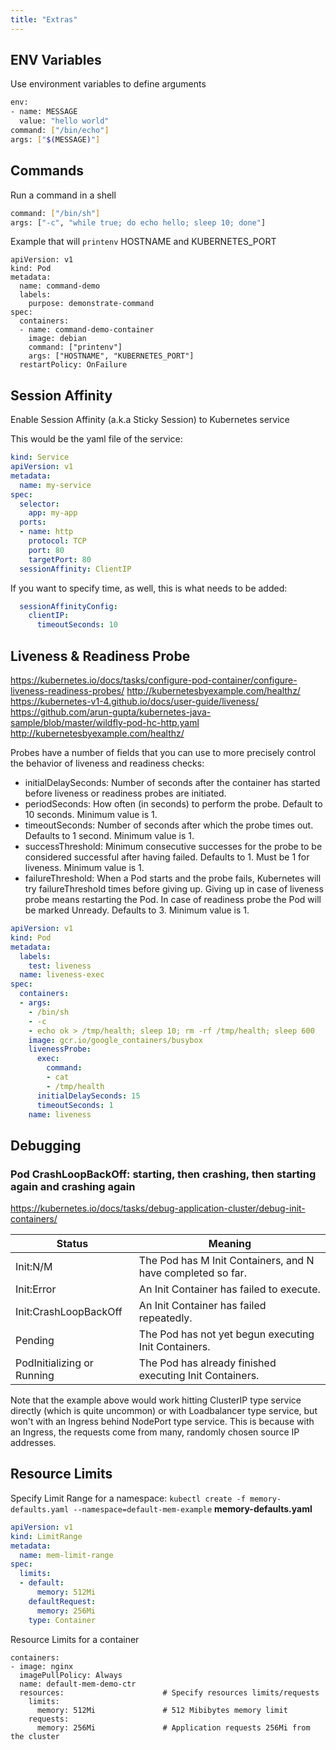 ```yaml
---
title: "Extras"
---
```


## ENV Variables
Use environment variables to define arguments
```bash
env:
- name: MESSAGE
  value: "hello world"
command: ["/bin/echo"]
args: ["$(MESSAGE)"]
```

## Commands
Run a command in a shell
```bash
command: ["/bin/sh"]
args: ["-c", "while true; do echo hello; sleep 10; done"]
```

Example that will ``printenv`` HOSTNAME and KUBERNETES_PORT
```yaml{10}
apiVersion: v1
kind: Pod
metadata:
  name: command-demo
  labels:
    purpose: demonstrate-command
spec:
  containers:
  - name: command-demo-container
    image: debian
    command: ["printenv"]
    args: ["HOSTNAME", "KUBERNETES_PORT"]
  restartPolicy: OnFailure
```

## Session Affinity
Enable Session Affinity (a.k.a Sticky Session) to Kubernetes service

This would be the yaml file of the service:
```yaml
kind: Service
apiVersion: v1
metadata:
  name: my-service
spec:
  selector:
    app: my-app
  ports:
  - name: http
    protocol: TCP
    port: 80
    targetPort: 80
  sessionAffinity: ClientIP
  ```

If you want to specify time, as well, this is what needs to be added:
```yaml
  sessionAffinityConfig:
    clientIP:
      timeoutSeconds: 10
  ```

## Liveness & Readiness Probe

https://kubernetes.io/docs/tasks/configure-pod-container/configure-liveness-readiness-probes/
http://kubernetesbyexample.com/healthz/
https://kubernetes-v1-4.github.io/docs/user-guide/liveness/
https://github.com/arun-gupta/kubernetes-java-sample/blob/master/wildfly-pod-hc-http.yaml
http://kubernetesbyexample.com/healthz/

Probes have a number of fields that you can use to more precisely control the behavior of liveness and readiness checks:

- initialDelaySeconds: Number of seconds after the container has started before liveness or readiness probes are initiated.
- periodSeconds: How often (in seconds) to perform the probe. Default to 10 seconds. Minimum value is 1.
- timeoutSeconds: Number of seconds after which the probe times out. Defaults to 1 second. Minimum value is 1.
- successThreshold: Minimum consecutive successes for the probe to be considered successful after having failed. Defaults to 1. Must be 1 for liveness. Minimum value is 1.
- failureThreshold: When a Pod starts and the probe fails, Kubernetes will try failureThreshold times before giving up. Giving up in case of liveness probe means restarting the Pod. In case of readiness probe the Pod will be marked Unready. Defaults to 3. Minimum value is 1.

```yaml
apiVersion: v1
kind: Pod
metadata:
  labels:
    test: liveness
  name: liveness-exec
spec:
  containers:
  - args:
    - /bin/sh
    - -c
    - echo ok > /tmp/health; sleep 10; rm -rf /tmp/health; sleep 600
    image: gcr.io/google_containers/busybox
    livenessProbe:
      exec:
        command:
        - cat
        - /tmp/health
      initialDelaySeconds: 15
      timeoutSeconds: 1
    name: liveness
```

## Debugging

### Pod CrashLoopBackOff: starting, then crashing, then starting again and crashing again
https://kubernetes.io/docs/tasks/debug-application-cluster/debug-init-containers/

| Status                     | Meaning       |
|----------------------------|--------------|
| Init:N/M                   | The Pod has M Init Containers, and N have completed so far. |
| Init:Error                 | An Init Container has failed to execute.                    |
| Init:CrashLoopBackOff      | An Init Container has failed repeatedly.                    |
| Pending                    | The Pod has not yet begun executing Init Containers.        |
| PodInitializing or Running | The Pod has already finished executing Init Containers.     |
Note that the example above would work hitting ClusterIP type service directly (which is quite uncommon) or with Loadbalancer type service, but won't with an Ingress behind NodePort type service. This is because with an Ingress, the requests come from many, randomly chosen source IP addresses.

## Resource Limits

Specify Limit Range for a namespace: ``kubectl create -f memory-defaults.yaml --namespace=default-mem-example``
**memory-defaults.yaml**
```yaml
apiVersion: v1
kind: LimitRange
metadata:
  name: mem-limit-range
spec:
  limits:
  - default:
      memory: 512Mi
    defaultRequest:
      memory: 256Mi
    type: Container
```

Resource Limits for a container
```yaml{5}
containers:
- image: nginx
  imagePullPolicy: Always
  name: default-mem-demo-ctr
  resources:                      # Specify resources limits/requests
    limits:
      memory: 512Mi               # 512 Mibibytes memory limit
    requests:
      memory: 256Mi               # Application requests 256Mi from the cluster
```
